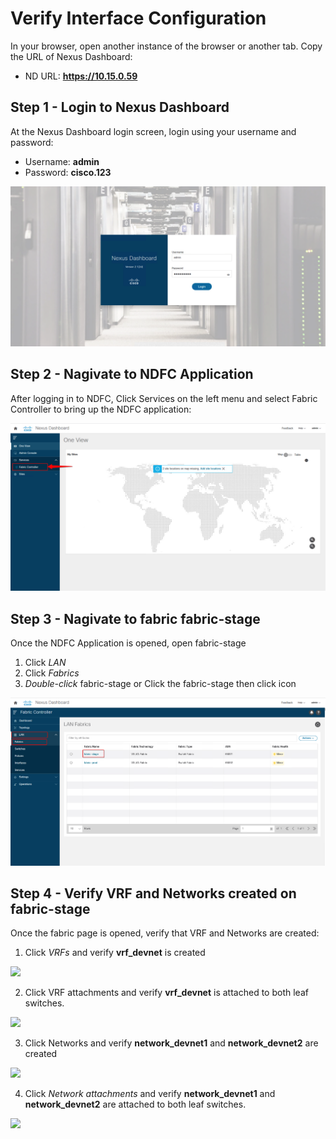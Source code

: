 # Verify Interface Configuration
In your browser, open another instance of the browser or another tab. Copy the URL of Nexus Dashboard:

* ND URL: **https://10.15.0.59**

## Step 1 - Login to Nexus Dashboard
At the Nexus Dashboard login screen, login using your username and password:

* Username: **admin**
* Password: **cisco.123**

![](https://github.com/bert-jan/DEVWKS-3928/blob/main/task01/ndfc_login.png)

## Step 2 - Nagivate to NDFC Application
After logging in to NDFC, Click Services on the left menu and select Fabric Controller to bring up the NDFC application:

![](https://github.com/bert-jan/DEVWKS-3928/blob/main/task01/ndfc_app.png)

## Step 3 - Nagivate to fabric fabric-stage
Once the NDFC Application is opened, open fabric-stage

1. Click *LAN*
2. Click *Fabrics*
3. *Double-click* fabric-stage or Click the fabric-stage then click icon

![](https://github.com/bert-jan/DEVWKS-3928/blob/main/task01/fabric1.png)

## Step 4 - Verify VRF and Networks created on fabric-stage
Once the fabric page is opened, verify that VRF and Networks are created:

1. Click *VRFs* and verify **vrf_devnet** is created

![](https://github.com/bert-jan/DEVWKS-3928/blob/main/task02/vrf.png)

2. Click VRF attachments and verify **vrf_devnet** is attached to both leaf switches.

![](https://github.com/bert-jan/DEVWKS-3928/blob/main/task02/vrf_attach.png)

3. Click Networks and verify **network_devnet1** and **network_devnet2** are created

![](https://github.com/bert-jan/DEVWKS-3928/blob/main/task02/network.png)

4. Click *Network attachments* and verify **network_devnet1** and **network_devnet2** are attached to both leaf switches.

![](https://github.com/bert-jan/DEVWKS-3928/blob/main/task02/network_attach.png)
